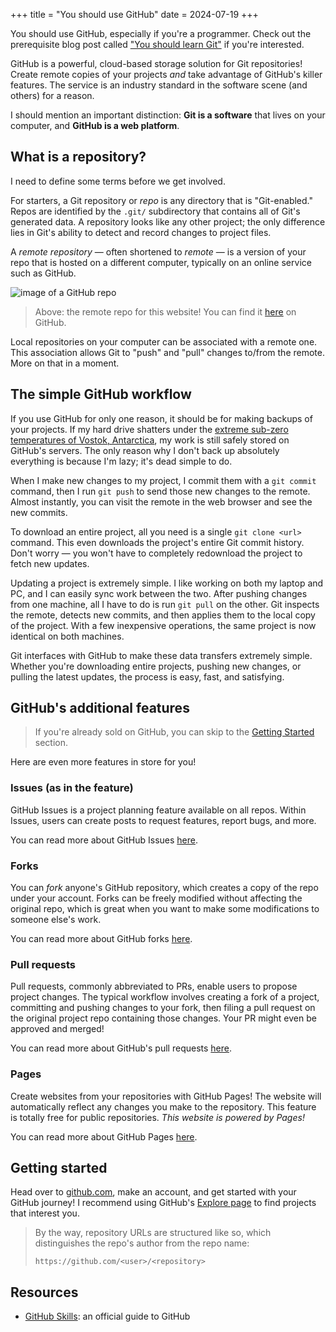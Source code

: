 +++
title = "You should use GitHub"
date = 2024-07-19
+++

You should use GitHub, especially if you're a programmer. Check out the prerequisite blog post called ["You should learn Git"](@/blog/you-should-learn-git.md) if you're interested.

GitHub is a powerful, cloud-based storage solution for Git repositories! Create remote copies of your projects _and_ take advantage of GitHub's killer features. The service is an industry standard in the software scene (and others) for a reason.

I should mention an important distinction: __Git is a software__ that lives on your computer, and __GitHub is a web platform__.

## What is a repository?

I need to define some terms before we get involved.

For starters, a Git repository or _repo_ is any directory that is "Git-enabled." Repos are identified by the `.git/` subdirectory that contains all of Git's generated data. A repository looks like any other project; the only difference lies in Git's ability to detect and record changes to project files.

A _remote repository_ — often shortened to _remote_ — is a version of your repo that is hosted on a different computer, typically on an online service such as GitHub.

<img src="/blog/github-repo.png" alt="image of a GitHub repo" />

> Above: the remote repo for this website! You can find it [here](https://github.com/massivebird/massivebird.github.io) on GitHub.

Local repositories on your computer can be associated with a remote one. This association allows Git to "push" and "pull" changes to/from the remote. More on that in a moment.

## The simple GitHub workflow

If you use GitHub for only one reason, it should be for making backups of your projects. If my hard drive shatters under the [extreme sub-zero temperatures of Vostok, Antarctica](https://wmo.asu.edu/content/world-lowest-temperature), my work is still safely stored on GitHub's servers. The only reason why I don't back up absolutely everything is because I'm lazy; it's dead simple to do.

When I make new changes to my project, I commit them with a `git commit` command, then I run `git push` to send those new changes to the remote. Almost instantly, you can visit the remote in the web browser and see the new commits.

To download an entire project, all you need is a single `git clone <url>` command. This even downloads the project's entire Git commit history. Don't worry — you won't have to completely redownload the project to fetch new updates.

Updating a project is extremely simple. I like working on both my laptop and PC, and I can easily sync work between the two. After pushing changes from one machine, all I have to do is run `git pull` on the other. Git inspects the remote, detects new commits, and then applies them to the local copy of the project. With a few inexpensive operations, the same project is now identical on both machines.

Git interfaces with GitHub to make these data transfers extremely simple. Whether you're downloading entire projects, pushing new changes, or pulling the latest updates, the process is easy, fast, and satisfying.

## GitHub's additional features

> If you're already sold on GitHub, you can skip to the [Getting Started](#getting-started) section.

Here are even more features in store for you!

### Issues (as in the feature)

GitHub Issues is a project planning feature available on all repos. Within Issues, users can create posts to request features, report bugs, and more.

You can read more about GitHub Issues [here](https://github.com/features/issues).

### Forks

You can _fork_ anyone's GitHub repository, which creates a copy of the repo under your account. Forks can be freely modified without affecting the original repo, which is great when you want to make some modifications to someone else's work.

You can read more about GitHub forks [here](https://docs.github.com/en/pull-requests/collaborating-with-pull-requests/working-with-forks/fork-a-repo).

### Pull requests

Pull requests, commonly abbreviated to PRs, enable users to propose project changes. The typical workflow involves creating a fork of a project, committing and pushing changes to your fork, then filing a pull request on the original project repo containing those changes. Your PR might even be approved and merged!

You can read more about GitHub's pull requests [here](https://docs.github.com/en/pull-requests/collaborating-with-pull-requests/proposing-changes-to-your-work-with-pull-requests/about-pull-requests).

### Pages

Create websites from your repositories with GitHub Pages! The website will automatically reflect any changes you make to the repository. This feature is totally free for public repositories. _This website is powered by Pages!_

You can read more about GitHub Pages [here](https://pages.github.com/).

## Getting started

Head over to [github.com](https://github.com/), make an account, and get started with your GitHub journey! I recommend using GitHub's [Explore page](https://github.com/explore) to find projects that interest you.

> By the way, repository URLs are structured like so, which distinguishes the repo's author from the repo name:
> 
> ```
> https://github.com/<user>/<repository>
> ```

## Resources

+ [GitHub Skills](https://skills.github.com/): an official guide to GitHub
